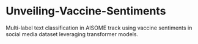 # Unveiling-Vaccine-Sentiments
Multi-label text classification in AISOME track using vaccine sentiments in social media dataset leveraging transformer models.
